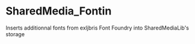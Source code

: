 # SharedMedia_Fontin
Inserts additionnal fonts from exljbris Font Foundry into SharedMediaLib's storage
